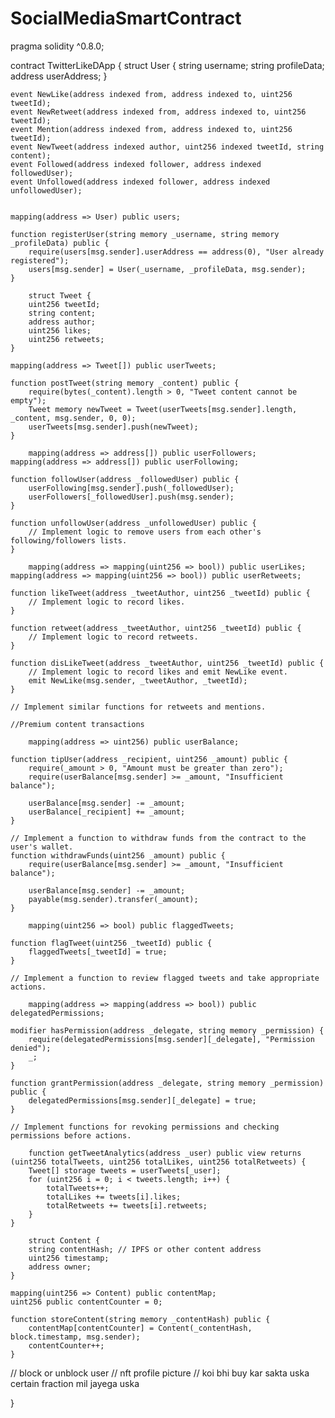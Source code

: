 # SocialMediaSmartContract


pragma solidity ^0.8.0;

contract TwitterLikeDApp {
    struct User {
        string username;
        string profileData;
        address userAddress;
    }

    event NewLike(address indexed from, address indexed to, uint256 tweetId);
    event NewRetweet(address indexed from, address indexed to, uint256 tweetId);
    event Mention(address indexed from, address indexed to, uint256 tweetId);
    event NewTweet(address indexed author, uint256 indexed tweetId, string content);
    event Followed(address indexed follower, address indexed followedUser);
    event Unfollowed(address indexed follower, address indexed unfollowedUser);


    mapping(address => User) public users;

    function registerUser(string memory _username, string memory _profileData) public {
        require(users[msg.sender].userAddress == address(0), "User already registered");
        users[msg.sender] = User(_username, _profileData, msg.sender);
    }

        struct Tweet {
        uint256 tweetId;
        string content;
        address author;
        uint256 likes;
        uint256 retweets;
    }

    mapping(address => Tweet[]) public userTweets;

    function postTweet(string memory _content) public {
        require(bytes(_content).length > 0, "Tweet content cannot be empty");
        Tweet memory newTweet = Tweet(userTweets[msg.sender].length, _content, msg.sender, 0, 0);
        userTweets[msg.sender].push(newTweet);
    }

        mapping(address => address[]) public userFollowers;
    mapping(address => address[]) public userFollowing;

    function followUser(address _followedUser) public {
        userFollowing[msg.sender].push(_followedUser);
        userFollowers[_followedUser].push(msg.sender);
    }

    function unfollowUser(address _unfollowedUser) public {
        // Implement logic to remove users from each other's following/followers lists.
    }

        mapping(address => mapping(uint256 => bool)) public userLikes;
    mapping(address => mapping(uint256 => bool)) public userRetweets;

    function likeTweet(address _tweetAuthor, uint256 _tweetId) public {
        // Implement logic to record likes.
    }

    function retweet(address _tweetAuthor, uint256 _tweetId) public {
        // Implement logic to record retweets.
    }

    function disLikeTweet(address _tweetAuthor, uint256 _tweetId) public {
        // Implement logic to record likes and emit NewLike event.
        emit NewLike(msg.sender, _tweetAuthor, _tweetId);
    }

    // Implement similar functions for retweets and mentions.

    //Premium content transactions

        mapping(address => uint256) public userBalance;

    function tipUser(address _recipient, uint256 _amount) public {
        require(_amount > 0, "Amount must be greater than zero");
        require(userBalance[msg.sender] >= _amount, "Insufficient balance");
        
        userBalance[msg.sender] -= _amount;
        userBalance[_recipient] += _amount;
    }

    // Implement a function to withdraw funds from the contract to the user's wallet.
    function withdrawFunds(uint256 _amount) public {
        require(userBalance[msg.sender] >= _amount, "Insufficient balance");
        
        userBalance[msg.sender] -= _amount;
        payable(msg.sender).transfer(_amount);
    }

        mapping(uint256 => bool) public flaggedTweets;

    function flagTweet(uint256 _tweetId) public {
        flaggedTweets[_tweetId] = true;
    }

    // Implement a function to review flagged tweets and take appropriate actions.

        mapping(address => mapping(address => bool)) public delegatedPermissions;

    modifier hasPermission(address _delegate, string memory _permission) {
        require(delegatedPermissions[msg.sender][_delegate], "Permission denied");
        _;
    }

    function grantPermission(address _delegate, string memory _permission) public {
        delegatedPermissions[msg.sender][_delegate] = true;
    }

    // Implement functions for revoking permissions and checking permissions before actions.

        function getTweetAnalytics(address _user) public view returns (uint256 totalTweets, uint256 totalLikes, uint256 totalRetweets) {
        Tweet[] storage tweets = userTweets[_user];
        for (uint256 i = 0; i < tweets.length; i++) {
            totalTweets++;
            totalLikes += tweets[i].likes;
            totalRetweets += tweets[i].retweets;
        }
    }

        struct Content {
        string contentHash; // IPFS or other content address
        uint256 timestamp;
        address owner;
    }

    mapping(uint256 => Content) public contentMap;
    uint256 public contentCounter = 0;

    function storeContent(string memory _contentHash) public {
        contentMap[contentCounter] = Content(_contentHash, block.timestamp, msg.sender);
        contentCounter++;
    }

   // block or unblock user
   // nft profile picture
   // koi bhi buy kar sakta uska certain fraction mil jayega uska

}
